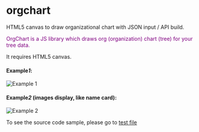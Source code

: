 # orgchart
HTML5 canvas to draw organizational chart with JSON input / API build. 

<font color="purple">OrgChart is a JS library which draws org (organization) chart (tree) for your tree data.</font>

It requires HTML5 canvas.

#### **Example*1*:**

![Example 1](./orgchart1.png "example 1")


#### **Example*2* (images display, like name card):**
![Example 2](./orgchart2.png "example 2")

To see the source code sample, please go to [test file](./test/test.html)
